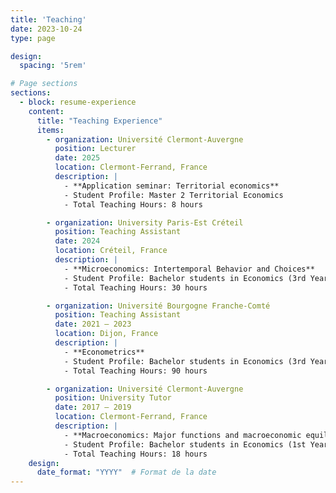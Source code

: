 ```yaml
---
title: 'Teaching'
date: 2023-10-24
type: page

design:
  spacing: '5rem'

# Page sections
sections:
  - block: resume-experience
    content:
      title: "Teaching Experience"
      items:
        - organization: Université Clermont-Auvergne
          position: Lecturer
          date: 2025
          location: Clermont-Ferrand, France
          description: |
            - **Application seminar: Territorial economics**
            - Student Profile: Master 2 Territorial Economics
            - Total Teaching Hours: 8 hours

        - organization: University Paris-Est Créteil
          position: Teaching Assistant
          date: 2024
          location: Créteil, France
          description: |
            - **Microeconomics: Intertemporal Behavior and Choices**
            - Student Profile: Bachelor students in Economics (3rd Year)
            - Total Teaching Hours: 30 hours

        - organization: Université Bourgogne Franche-Comté
          position: Teaching Assistant
          date: 2021 – 2023
          location: Dijon, France
          description: |
            - **Econometrics**
            - Student Profile: Bachelor students in Economics (3rd Year)
            - Total Teaching Hours: 90 hours

        - organization: Université Clermont-Auvergne
          position: University Tutor
          date: 2017 – 2019
          location: Clermont-Ferrand, France
          description: |
            - **Macroeconomics: Major functions and macroeconomic equilibrium**
            - Student Profile: Bachelor students in Economics (1st Year)
            - Total Teaching Hours: 18 hours
    design:
      date_format: "YYYY"  # Format de la date
---
```

